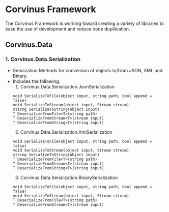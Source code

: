 # Corvinus Framework
The Corvinus Framework is working toward creating a variety of libraries to ease the use of development and reduce code dupilication.

## Corvinus.Data
### 1. Corvinus.Data.Serialization
  * Seriaization Methods for conversion of objects to/from JSON, XML and Binary.
  * Includes the following:
    1. Corvinus.Data.Serialization.JsonSerialization
      ```
      void SerializeToFile(object input, string path, bool append = false)
      void SerializeToStream(object input, Stream stream)
      stirng SerializeToString(object input)
      T DeserializeFromFile<T>(string path)
      T DeserializeFromStream<T>(stream input)
      T DeserializeFromString<T>(string input)
      ```
    2. Corvinus.Data.Serialization.XmlSerialization
      ```
      void SerializeToFile(object input, string path, bool append = false)
      void SerializeToStream(object input, Stream stream)
      string SerializeToString(object input)
      T DeserializeFromFile<T>(string path)
      T DeserializeFromStream<T>(stream input)
      T DeserializeFromString<T>(string input)
      ```
    3. Corvinus.Data.Serialization.BinarySerialization
      ```
      void SerializeToFile(object input, string path, bool append = false)
      void SerializeToStream(object input, Stream stream)
      T DeserializeFromFile<T>(string path)
      T DeserializeFromStream<T>(stream input)
      ```
